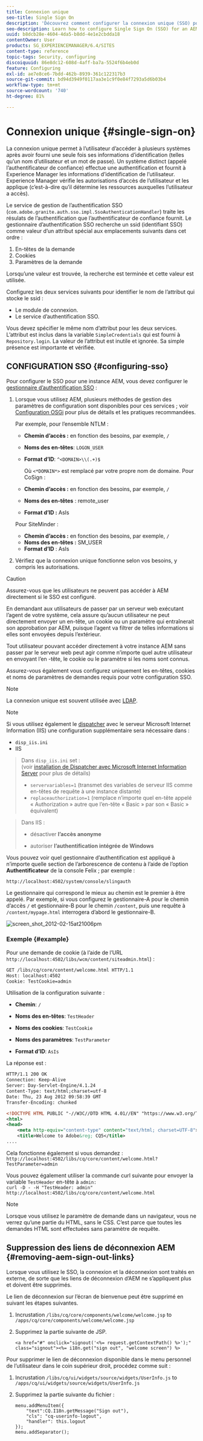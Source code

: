 ```yaml
---
title: Connexion unique
seo-title: Single Sign On
description: 'Découvrez comment configurer la connexion unique (SSO) pour une instance AEM. '
seo-description: Learn how to configure Single Sign On (SSO) for an AEM instance.
uuid: b8dcb28e-4604-4da5-b8dd-4e1e2cbdda18
contentOwner: User
products: SG_EXPERIENCEMANAGER/6.4/SITES
content-type: reference
topic-tags: Security, configuring
discoiquuid: 86e8dc12-608d-4aff-ba7a-5524f6b4eb0d
feature: Configuring
exl-id: ae7e8ce6-7bdd-462b-8939-361c122317b3
source-git-commit: bd94d3949f0117aa3e1c9f0e84f7293a5d6b03b4
workflow-type: tm+mt
source-wordcount: '740'
ht-degree: 81%

---
```


# Connexion unique {#single-sign-on}

La connexion unique permet à l’utilisateur d’accéder à plusieurs systèmes après avoir fourni une seule fois ses informations d’identification (telles qu’un nom d’utilisateur et un mot de passe). Un système distinct (appelé l’authentificateur de confiance) effectue une authentification et fournit à Experience Manager les informations d’identification de l’utilisateur. Experience Manager vérifie les autorisations d’accès de l’utilisateur et les applique (c’est-à-dire qu’il détermine les ressources auxquelles l’utilisateur a accès).

Le service de gestion de l’authentification SSO (`com.adobe.granite.auth.sso.impl.SsoAuthenticationHandler`) traite les résulats de l’authentification que l’authentificateur de confiance fournit. Le gestionnaire d’authentification SSO recherche un ssid (identifiant SSO) comme valeur d’un attribut spécial aux emplacements suivants dans cet ordre :

1. En-têtes de la demande
1. Cookies
1. Paramètres de la demande

Lorsqu’une valeur est trouvée, la recherche est terminée et cette valeur est utilisée. 

Configurez les deux services suivants pour identifier le nom de l’attribut qui stocke le ssid :

* Le module de connexion.
* Le service d’authentification SSO.

Vous devez spécifier le même nom d’attribut pour les deux services. L’attribut est inclus dans la variable `SimpleCredentials` qui est fourni à `Repository.login`. La valeur de l’attribut est inutile et ignorée. Sa simple présence est importante et vérifiée.

## CONFIGURATION SSO {#configuring-sso}

Pour configurer le SSO pour une instance AEM, vous devez configurer le [gestionnaire d’authentification SSO](/help/sites-deploying/osgi-configuration-settings.md#adobegranitessoauthenticationhandler) :

1. Lorsque vous utilisez AEM, plusieurs méthodes de gestion des paramètres de configuration sont disponibles pour ces services ; voir [Configuration OSGi](/help/sites-deploying/configuring-osgi.md) pour plus de détails et les pratiques recommandées.

   Par exemple, pour l’ensemble NTLM :

   * **Chemin d’accès :** en fonction des besoins, par exemple, `/`
   * **Noms des en-têtes**: `LOGON_USER`
   * **Format d’ID**: `^<DOMAIN>\\(.+)$`

      Où `<*DOMAIN*>` est remplacé par votre propre nom de domaine.
   Pour CoSign :

   * **Chemin d’accès :** en fonction des besoins, par exemple, `/`
   * **Noms des en-têtes** : remote_user
   * **Format d’ID :** AsIs

   Pour SiteMinder :

   * **Chemin d’accès :** en fonction des besoins, par exemple, `/`
   * **Noms des en-têtes :** SM_USER
   * **Format d’ID** : AsIs



1. Vérifiez que la connexion unique fonctionne selon vos besoins, y compris les autorisations.

>[!CAUTION]
>
>Assurez-vous que les utilisateurs ne peuvent pas accéder à AEM directement si le SSO est configuré. 
>
>En demandant aux utilisateurs de passer par un serveur web exécutant l’agent de votre système, cela assure qu’aucun utilisateur ne peut directement envoyer un en-tête, un cookie ou un paramètre qui entraînerait son approbation par AEM, puisque l’agent va filtrer de telles informations si elles sont envoyées depuis l’extérieur.
>
>Tout utilisateur pouvant accéder directement à votre instance AEM sans passer par le serveur web peut agir comme n’importe quel autre utilisateur en envoyant l’en -tête, le cookie ou le paramètre si les noms sont connus.
>
>Assurez-vous également vous configurez uniquement les en-têtes, cookies et noms de paramètres de demandes requis pour votre configuration SSO.

>[!NOTE]
>
>La connexion unique est souvent utilisée avec [LDAP](/help/sites-administering/ldap-config.md).

>[!NOTE]
>
>Si vous utilisez également le [dispatcher](https://helpx.adobe.com/experience-manager/dispatcher/using/dispatcher.html) avec le serveur Microsoft Internet Information (IIS) une configuration supplémentaire sera nécessaire dans :
>
>* `disp_iis.ini`
>* IIS

>
>Dans `disp_iis.ini` set :\
>(voir [installation de Dispatcher avec Microsoft Internet Information Server](https://helpx.adobe.com/experience-manager/dispatcher/using/dispatcher-install.html#microsoft-internet-information-server) pour plus de détails)
>
>* `servervariables=1` (transmet des variables de serveur IIS comme en-têtes de requête à une instance distante)
>* `replaceauthorization=1` (remplace n’importe quel en-tête appelé « Authorization » autre que l’en-tête « Basic » par son « Basic » équivalent)

>
>Dans IIS :
>
>* désactiver **l’accès anonyme**
>
>* autoriser **l’authentification intégrée de Windows**

>


Vous pouvez voir quel gestionnaire d’authentification est appliqué à n’importe quelle section de l’arborescence de contenu à l’aide de l’option **Authentificateur** de la console Felix ; par exemple :

`http://localhost:4502/system/console/slingauth`

Le gestionnaire qui correspond le mieux au chemin est le premier à être appelé. Par exemple, si vous configurez le gestionnaire-A pour le chemin d’accès `/` et gestionnaire-B pour le chemin `/content`, puis une requête à `/content/mypage.html` interrogera d’abord le gestionnaire-B.

![screen_shot_2012-02-15at21006pm](assets/screen_shot_2012-02-15at21006pm.png)

### Exemple {#example}

Pour une demande de cookie (à l’aide de l’URL `http://localhost:4502/libs/wcm/content/siteadmin.html`) :

```xml
GET /libs/cq/core/content/welcome.html HTTP/1.1
Host: localhost:4502
Cookie: TestCookie=admin
```

Utilisation de la configuration suivante :

* **Chemin**: `/`

* **Noms des en-têtes**: `TestHeader`

* **Noms des cookies**: `TestCookie`

* **Noms des paramètres**: `TestParameter`

* **Format d’ID**: `AsIs`

La réponse est :

```xml
HTTP/1.1 200 OK
Connection: Keep-Alive
Server: Day-Servlet-Engine/4.1.24 
Content-Type: text/html;charset=utf-8
Date: Thu, 23 Aug 2012 09:58:39 GMT
Transfer-Encoding: chunked

<!DOCTYPE HTML PUBLIC "-//W3C//DTD HTML 4.01//EN" "https://www.w3.org/TR/html4/strict.dtd">
<html>
<head>
    <meta http-equiv="content-type" content="text/html; charset=UTF-8">
    <title>Welcome to Adobe&reg; CQ5</title>
....
```

Cela fonctionne également si vous demandez :\
`http://localhost:4502/libs/cq/core/content/welcome.html?TestParameter=admin`

Vous pouvez également utiliser la commande curl suivante pour envoyer la variable `TestHeader` en-tête à `admin:`\
`curl -D - -H "TestHeader: admin" http://localhost:4502/libs/cq/core/content/welcome.html`

>[!NOTE]
>
>Lorsque vous utilisez le paramètre de demande dans un navigateur, vous ne verrez qu’une partie du HTML, sans le CSS. C’est parce que toutes les demandes HTML sont effectuées sans paramètre de requête.

## Suppression des liens de déconnexion AEM {#removing-aem-sign-out-links}

Lorsque vous utilisez le SSO, la connexion et la déconnexion sont traités en externe, de sorte que les liens de déconnexion d’AEM ne s’appliquent plus et doivent être supprimés.

Le lien de déconnexion sur l’écran de bienvenue peut être supprimé en suivant les étapes suivantes.

1. Incrustation `/libs/cq/core/components/welcome/welcome.jsp` to `/apps/cq/core/components/welcome/welcome.jsp`
1. Supprimez la partie suivante de JSP.

   `<a href="#" onclick="signout('<%= request.getContextPath() %>');" class="signout"><%= i18n.get("sign out", "welcome screen") %>`

Pour supprimer le lien de déconnexion disponible dans le menu personnel de l’utilisateur dans le coin supérieur droit, procédez comme suit :

1. Incrustation `/libs/cq/ui/widgets/source/widgets/UserInfo.js` to `/apps/cq/ui/widgets/source/widgets/UserInfo.js`

1. Supprimez la partie suivante du fichier :

   ```
   menu.addMenuItem({
       "text":CQ.I18n.getMessage("Sign out"),
       "cls": "cq-userinfo-logout",
       "handler": this.logout
   });
   menu.addSeparator();
   ```
